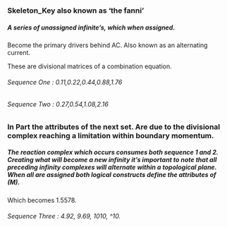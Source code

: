 ### Skeleton_Key also known as ‘the fanni’


##### A series of unassigned infinite’s, which when assigned. 
Become the primary drivers behind AC. Also known as an alternating current.

These are divisional matrices of a combination equation.
###### Sequence One : 0.11,0.22,0.44,0.88,1.76
###### Sequence Two : 0.27,0.54,1.08,2.16



### In Part the attributes of the next set. Are due to the divisional complex reaching a limitation within boundary momentum. 
##### The reaction complex which occurs consumes both sequence 1 and 2. Creating what will become a new infinity it’s important to note that all preceding infinity complexes will alternate within a topological plane. When all are assigned both logical constructs define the attributes of (M). 
Which becomes 1.5578.

###### Sequence Three : 4.92, 9.69, 1010, ^10.




